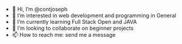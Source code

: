- 👋 Hi, I’m @contjoseph
- 👀 I’m interested in web development and programming in General
- 🌱 I’m currently learning Full Stack Open and JAVA
- 💞️ I’m looking to collaborate on beginner projects 
- 📫 How to reach me: send me a message

<!---
contjoseph/contjoseph is a ✨ special ✨ repository because its `README.md` (this file) appears on your GitHub profile.
You can click the Preview link to take a look at your changes.
--->

